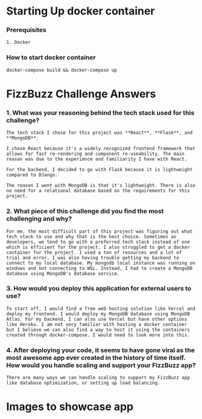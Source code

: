 # Starting Up docker container

### Prerequisites

    1. Docker

### How to start docker container

```bsh
docker-compose build && docker-compose up
```

# FizzBuzz Challenge Answers

### 1. What was your reasoning behind the tech stack used for this challenge?

```
The tech stack I chose for this project was **React**, **Flask**, and **MongoDB**.

I chose React because it's a widely recognized frontend framework that allows for fast re-rendering and component re-useability. The main reason was due to the experience and familiarity I have with React.

For the backend, I decided to go with Flask because it is lightweight compared to DJango.

The reason I went with MongoDB is that it's lightweight. There is also no need for a relational database based on the requirements for this project.
```

### 2. What piece of this challenge did you find the most challenging and why?

```
For me, the most difficult part of this project was figuring out what tech stack to use and why that is the best choice. Sometimes as developers, we tend to go with a preferred tech stack instead of one which is efficient for the project. I also struggled to get a docker container for the project. I used a ton of resources and a lot of trial and error. I was also having trouble getting my backend to connect to my local database. My mongodb local instance was running on windows and not connecting to WSL. Instead, I had to create a MongoDB database using MongoDB's database service.
```

### 3. How would you deploy this application for external users to use?

```
To start off, I would find a free web hosting solution like Vercel and deploy my frontend. I would deploy my MongoDB database using MongoDB Atlas. For my backend, I can also use Vercel but have other options like Heroku. I am not very familiar with hosting a docker container but I believe we can also find a way to host it using the containers created through docker-compose. I would need to look more into this.
```

### 4. After deploying your code, it seems to have gone viral as the most awesome app ever created in the history of time itself. How would you handle scaling and support your FizzBuzz app?

```
There are many ways we can handle scaling to support my FizzBuzz app like database optimization, or setting up load balancing.
```

# Images to showcase app

